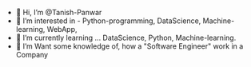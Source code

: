 - 👋 Hi, I’m @Tanish-Panwar
- 👀 I’m interested in - Python-programming, DataScience, Machine-learning, WebApp, 
- 🌱 I’m currently learning ... DataScience, Python, Machine-learning.
- 💞️ I’m Want some knowledge of, how a "Software Engineer" work in a Company 



